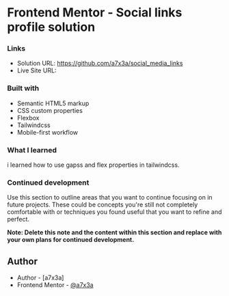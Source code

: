 ﻿# Frontend Mentor - Social links profile solution

### Links

- Solution URL: https://github.com/a7x3a/social_media_links
- Live Site URL: 


### Built with

- Semantic HTML5 markup
- CSS custom properties
- Flexbox
- Tailwindcss
- Mobile-first workflow


### What I learned

i learned how to use gapss and flex properties in tailwindcss.


### Continued development

Use this section to outline areas that you want to continue focusing on in future projects. These could be concepts you're still not completely comfortable with or techniques you found useful that you want to refine and perfect.

**Note: Delete this note and the content within this section and replace with your own plans for continued development.**


## Author

- Author - [a7x3a]
- Frontend Mentor - [@a7x3a](https://www.frontendmentor.io/profile/a7x3a)



